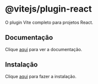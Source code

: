 # @vitejs/plugin-react

O plugin Vite completo para projetos React.

## Documentação

Clique [aqui](https://github.com/vitejs/vite-plugin-react) para ver a documentação.

## Instalação

Clique [aqui](https://www.npmjs.com/package/@vitejs/plugin-react) para fazer a instalação.
